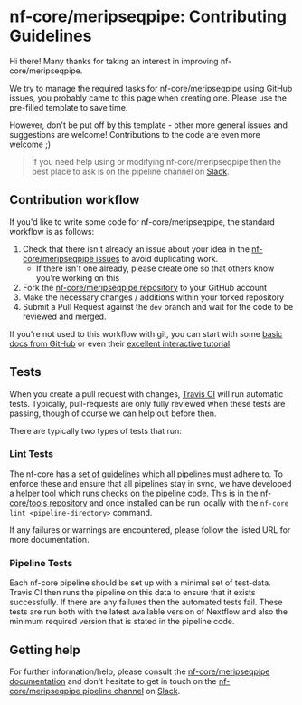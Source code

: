 # nf-core/meripseqpipe: Contributing Guidelines

Hi there! Many thanks for taking an interest in improving nf-core/meripseqpipe.

We try to manage the required tasks for nf-core/meripseqpipe using GitHub issues, you probably came to this page when creating one. Please use the pre-filled template to save time.

However, don't be put off by this template - other more general issues and suggestions are welcome! Contributions to the code are even more welcome ;)

> If you need help using or modifying nf-core/meripseqpipe then the best place to ask is on the pipeline channel on [Slack](https://nf-co.re/join/slack/).



## Contribution workflow
If you'd like to write some code for nf-core/meripseqpipe, the standard workflow
is as follows:

1. Check that there isn't already an issue about your idea in the
   [nf-core/meripseqpipe issues](https://github.com/nf-core/meripseqpipe/issues) to avoid
   duplicating work.
    * If there isn't one already, please create one so that others know you're working on this
2. Fork the [nf-core/meripseqpipe repository](https://github.com/nf-core/meripseqpipe) to your GitHub account
3. Make the necessary changes / additions within your forked repository
4. Submit a Pull Request against the `dev` branch and wait for the code to be reviewed and merged.

If you're not used to this workflow with git, you can start with some [basic docs from GitHub](https://help.github.com/articles/fork-a-repo/) or even their [excellent interactive tutorial](https://try.github.io/).


## Tests
When you create a pull request with changes, [Travis CI](https://travis-ci.org/) will run automatic tests.
Typically, pull-requests are only fully reviewed when these tests are passing, though of course we can help out before then.

There are typically two types of tests that run:

### Lint Tests
The nf-core has a [set of guidelines](https://nf-co.re/developers/guidelines) which all pipelines must adhere to.
To enforce these and ensure that all pipelines stay in sync, we have developed a helper tool which runs checks on the pipeline code. This is in the [nf-core/tools repository](https://github.com/nf-core/tools) and once installed can be run locally with the `nf-core lint <pipeline-directory>` command.

If any failures or warnings are encountered, please follow the listed URL for more documentation.

### Pipeline Tests
Each nf-core pipeline should be set up with a minimal set of test-data.
Travis CI then runs the pipeline on this data to ensure that it exists successfully.
If there are any failures then the automated tests fail.
These tests are run both with the latest available version of Nextflow and also the minimum required version that is stated in the pipeline code.

## Getting help
For further information/help, please consult the [nf-core/meripseqpipe documentation](https://github.com/nf-core/meripseqpipe#documentation) and don't hesitate to get in touch on the [nf-core/meripseqpipe pipeline channel](https://nfcore.slack.com/channels/nf-core/meripseqpipe) on [Slack](https://nf-co.re/join/slack/).
